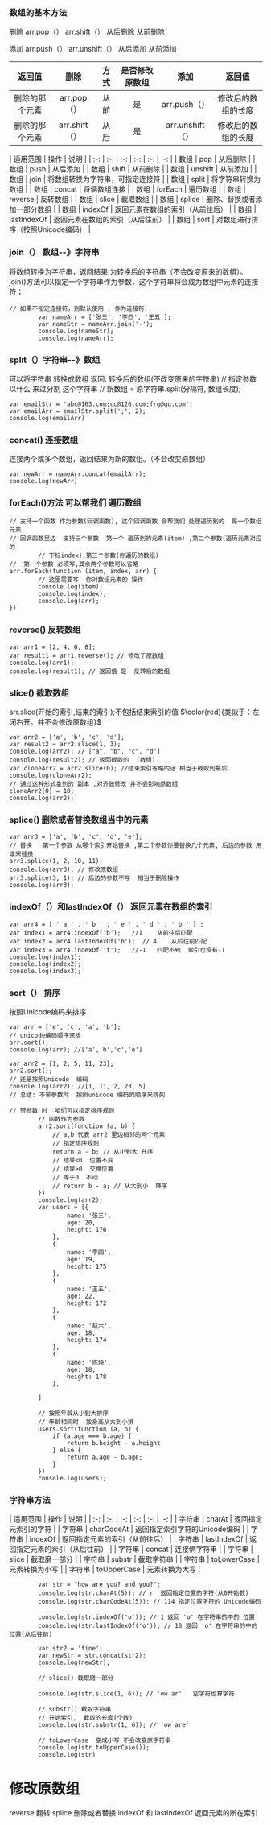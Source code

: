 ### 数组的基本方法

删除
arr.pop（）    arr.shift（）
从后删除       从前删除

添加
arr.push（）   arr.unshift（）
从后添加       从前添加


| 返回值 | 删除 | 方式 | 是否修改原数组 | 添加 | 返回值 |
| :-: | :-: | :-: | :-: | :-: | :-: |
| 删除的那个元素 | arr.pop（）| 从前 | 是 | arr.push（）| 修改后的数组的长度 |
| 删除的那个元素 | arr.shift（） | 从后  | 是 | arr.unshift（） | 修改后的数组的长度 |


| 适用范围 | 操作 | 说明 |
| :-: | :-: | :-: | :-: | :-: | :-: |
| 数组 | pop | 从后删除 |
| 数组 | push | 从后添加 |
| 数组 | shift | 从前删除 |
| 数组 | unshift | 从前添加 |
| 数组 | join | 将数组转换为字符串，可指定连接符 |
| 数组 | split | 将字符串转换为数组 |
| 数组 | concat | 将俩数组连接 |
| 数组 | forEach | 遍历数组 |
| 数组 | reverse | 反转数组 |
| 数组 | slice | 截取数组 |
| 数组 | splice | 删除、替换或者添加一部分数组 |
| 数组 | indexOf | 返回元素在数组的索引（从前往后） |
| 数组 | lastIndexOf | 返回元素在数组的索引（从后往前） |
| 数组 | sort | 对数组进行排序（按照Unicode编码） |




### join（） 数组--》字符串
将数组转换为字符串，返回结果:为转换后的字符串（不会改变原来的数组）。
join()方法可以指定一个字符串作为参数，这个字符串将会成为数组中元素的连接符；
```     
// 如果不指定连接符，则默认使用 , 作为连接符，
        var nameArr = ['张三', '李四', '王五'];
        var nameStr = nameArr.join('-');
        console.log(nameStr);
        console.log(nameArr);
```

### split（）字符串--》数组
可以将字符串 转换成数组  返回: 转换后的数组(不改变原来的字符串)
// 指定参数 以什么 来过分割 这个字符串
// 新数组 = 原字符串.split(分隔符, 数组长度);
```
var emailStr = 'abc@163.com;cc@126.com;frg@qq.com';
var emailArr = emailStr.split(';', 2);
console.log(emailArr)
```

### concat() 连接数组
连接两个或多个数组，返回结果为新的数组。（不会改变原数组）
```
var newArr = nameArr.concat(emailArr);
console.log(newArr)
```

### forEach()方法  可以帮我们 遍历数组
```
// 支持一个函数 作为参数(回调函数), 这个回调函数 会帮我们 处理遍历到的  每一个数组元素
// 回调函数里边  支持三个参数  第一个 遍历到的元素(item) ,第二个参数(遍历元素对应的
        // 下标index),第三个参数(你遍历的数组)
//  第一个参数 必须写,其余两个参数可以省略
arr.forEach(function (item, index, arr) {
        // 这里需要写  你对数组元素的 操作
        console.log(item);
        console.log(index);
        console.log(arr);
})
```

### reverse()  反转数组
```
var arr1 = [2, 4, 6, 8];
var result1 = arr1.reverse(); // 修改了原数组
console.log(arr1);
console.log(result1); // 返回值 是  反转后的数组
```

### slice() 截取数组 
arr.slice(开始的索引,结束的索引);不包括结束索引的值   $\color{red}{类似于：左闭右开。并不会修改原数组}$
```
var arr2 = ['a', 'b', 'c', 'd'];
var result2 = arr2.slice(1, 3);
console.log(arr2); // ["a", "b", "c", "d"]  
console.log(result2); // 返回截取的  (数组)
var cloneArr2 = arr2.slice(0); //结束索引省略的话 相当于截取到最后
console.log(cloneArr2);
// 通过这种形式拿到的 副本 ,对齐做修改 并不会影响原数组
cloneArr2[0] = 10;
console.log(arr2);
```

### splice()  删除或者替换数组当中的元素
```
var arr3 = ['a', 'b', 'c', 'd', 'e'];
// 替换   第一个参数 从哪个索引开始替换 ,第二个参数你要替换几个元素, 后边的参数 用谁来替换
arr3.splice(1, 2, 10, 11);
console.log(arr3); // 修改原数组
arr3.splice(3, 1); // 后边的参数不写  相当于删除操作
console.log(arr3);
```

### indexOf（）和lastIndexOf（）  返回元素在数组的索引
``` 
var arr4 = [ ' a ' , ' b ' , ' e ' , ' d ' , ' b ' ] ;
var index1 = arr4.indexOf('b');   //1    从前往后匹配
var index2 = arr4.lastIndexOf('b');  // 4    从后往前匹配
var index3 = arr4.indexOf('f');   //-1   匹配不到  索引也没有-1
console.log(index1);
console.log(index2);
console.log(index3);
```

### sort（） 排序
按照Unicode编码来排序
```
var arr = ['e', 'c', 'a', 'b'];
// unicode编码顺序来排
arr.sort();
console.log(arr); //['a','b','c','e']

var arr2 = [1, 2, 5, 11, 23];
arr2.sort();
// 还是按照Unicode  编码
console.log(arr2); //[1, 11, 2, 23, 5]
// 总结: 不带参数时  按照unicode 编码的顺序来排列

// 带参数 时  咱们可以指定排序规则
        // 函数作为参数
        arr2.sort(function (a, b) {
            // a,b 代表 arr2 里边相邻的两个元素
            // 指定排序规则
            return a - b; // 从小到大 升序
            // 结果<0  位置不变
            // 结果>0  交换位置
            // 等于0  不动
            // return b - a; // 从大到小  降序
        })
        console.log(arr2);
        var users = [{
                name: '张三',
                age: 20,
                height: 176
            },
            {
                name: '李四',
                age: 19,
                height: 175
            },
            {
                name: '王五',
                age: 22,
                height: 172
            },
            {
                name: '赵六',
                age: 18,
                height: 174
            },
            {
                name: '陈琦',
                age: 18,
                height: 178
            },

        ]

        // 按照年龄从小到大排序
        // 年龄相同时  按身高从大到小排
        users.sort(function (a, b) {
            if (a.age === b.age) {
                return b.height - a.height
            } else {
                return a.age - b.age;
            }
        })
        console.log(users);
```
### 字符串方法

| 适用范围 | 操作 | 说明 |
| :-: | :-: | :-: | :-: | :-: | :-: |
| 字符串 | charAt | 返回指定元索引的字符 |
| 字符串 | charCodeAt | 返回指定索引字符的Unicode编码 |
| 字符串 | indexOf | 返回指定元素的索引（从前往后） |
| 字符串 | lastIndexOf | 返回指定元素的索引（从后往前） |
| 字符串 | concat | 连接俩字符串 |
| 字符串 | slice | 截取磨一部分 |
| 字符串 | substr | 截取字符串 |
| 字符串 | toLowerCase | 元素转换为小写 |
| 字符串 | toUpperCase | 元素转换为大写 |


```
        var str = "how are you? and you?";
        console.log(str.charAt(5)); // r  返回指定位置的字符(从0开始数)
        console.log(str.charCodeAt(5)); // 114 指定位置字符的 Unicode编码

        console.log(str.indexOf('o')); // 1 返回 'o' 在字符串的中的 位置
        console.log(str.lastIndexOf('o')); // 18 返回 'o' 在字符串的中的 位置(从后往前)

        var str2 = 'fine';
        var newStr = str.concat(str2);
        console.log(newStr);

        // slice() 截取磨一部分
        
        console.log(str.slice(1, 6)); // 'ow ar'   空字符也算字符

        // substr() 截取字符串
        // 开始索引,  截取的长度(个数)
        console.log(str.substr(1, 6)); // 'ow are'

        // toLowerCase  变成小写 不会改变原字符串
        console.log(str.toUpperCase());
        console.log(str)
```

# 修改原数组
reverse 翻转
splice 删除或者替换
indexOf  和  lastIndexOf   返回元素的所在索引